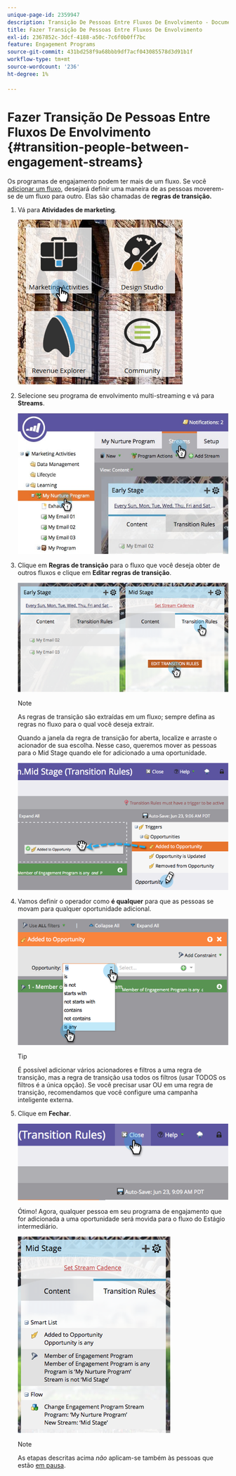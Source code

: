 ```yaml
---
unique-page-id: 2359947
description: Transição De Pessoas Entre Fluxos De Envolvimento - Documentação Do Marketo - Documentação Do Produto
title: Fazer Transição De Pessoas Entre Fluxos De Envolvimento
exl-id: 2367852c-3dcf-4188-a50c-7c6f0b0ff7bc
feature: Engagement Programs
source-git-commit: 431bd258f9a68bbb9df7acf043085578d3d91b1f
workflow-type: tm+mt
source-wordcount: '236'
ht-degree: 1%

---
```


# Fazer Transição De Pessoas Entre Fluxos De Envolvimento {#transition-people-between-engagement-streams}

Os programas de engajamento podem ter mais de um fluxo. Se você [adicionar um fluxo](/help/marketo/product-docs/email-marketing/drip-nurturing/creating-an-engagement-program/add-a-stream.md), desejará definir uma maneira de as pessoas moverem-se de um fluxo para outro. Elas são chamadas de **regras de transição.**

1. Vá para **Atividades de marketing**.

   ![](assets/ma.png)

1. Selecione seu programa de envolvimento multi-streaming e vá para **Streams**.

   ![](assets/multistream.jpg)

1. Clique em **Regras de transição** para o fluxo que você deseja obter de outros fluxos e clique em **Editar regras de transição**.

   ![](assets/image2014-9-15-18-3a10-3a18.png)

   >[!NOTE]
   >
   >As regras de transição são extraídas em um fluxo; sempre defina as regras no fluxo para o qual você deseja extrair.

   Quando a janela da regra de transição for aberta, localize e arraste o acionador de sua escolha. Nesse caso, queremos mover as pessoas para o Mid Stage quando ele for adicionado a uma oportunidade.

   ![](assets/image2014-9-15-18-3a10-3a46.png)

1. Vamos definir o operador como **é qualquer** para que as pessoas se movam para qualquer oportunidade adicional.

   ![](assets/image2014-9-15-18-3a11-3a14.png)

   >[!TIP]
   >
   >É possível adicionar vários acionadores e filtros a uma regra de transição, mas a regra de transição usa todos os filtros (usar TODOS os filtros é a única opção). Se você precisar usar OU em uma regra de transição, recomendamos que você configure uma campanha inteligente externa.

1. Clique em **Fechar**.

   ![](assets/image2014-9-15-18-3a11-3a23.png)

   Ótimo! Agora, qualquer pessoa em seu programa de engajamento que for adicionada a uma oportunidade será movida para o fluxo do Estágio intermediário.

   ![](assets/image2014-9-15-18-3a11-3a29.png)

   >[!NOTE]
   >
   >As etapas descritas acima *não* aplicam-se também às pessoas que estão [em pausa](/help/marketo/product-docs/email-marketing/drip-nurturing/using-engagement-programs/pause-people-in-an-engagement-program.md).
